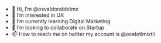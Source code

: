 - 👋 Hi, I’m @osvaldorabbitmx
- 👀 I’m interested in UX
- 🌱 I’m currently learning Digital Marketing
- 💞️ I’m looking to collaborate on Startup
- 📫 How to reach me on twitter my account is @ocelotlmixtli

<!---
osvaldorabbitmx/osvaldorabbitmx is a ✨ special ✨ repository because its `README.md` (this file) appears on your GitHub profile.
You can click the Preview link to take a look at your changes.
--->
